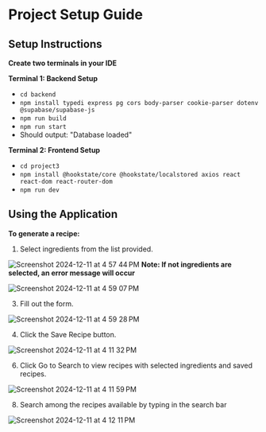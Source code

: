 # Project Setup Guide

## Setup Instructions

**Create two terminals in your IDE**

**Terminal 1: Backend Setup**
- `cd backend`
- `npm install typedi express pg cors body-parser cookie-parser dotenv @supabase/supabase-js`
- `npm run build`
- `npm run start`
- Should output: "Database loaded"

**Terminal 2: Frontend Setup**
- `cd project3`
- `npm install @hookstate/core @hookstate/localstored axios react react-dom react-router-dom`
- `npm run dev`

## Using the Application
**To generate a recipe:**
1. Select ingredients from the list provided.

![Screenshot 2024-12-11 at 4 57 44 PM](https://github.com/user-attachments/assets/f714e65d-0b80-4272-b1da-eda1ce3f374f)
**Note: If not ingredients are selected, an error message will occur**

![Screenshot 2024-12-11 at 4 59 07 PM](https://github.com/user-attachments/assets/2b59e178-5536-460b-aeb5-433664f7b8b5)

3. Fill out the form.

![Screenshot 2024-12-11 at 4 59 28 PM](https://github.com/user-attachments/assets/838f6842-650f-4c32-acf5-85afbff8a5df)

4. Click the Save Recipe button.

![Screenshot 2024-12-11 at 4 11 32 PM](https://github.com/user-attachments/assets/af0f90d0-5c45-466c-b973-109b5ef5a539)

6. Click Go to Search to view recipes with selected ingredients and saved recipes.

![Screenshot 2024-12-11 at 4 11 59 PM](https://github.com/user-attachments/assets/0a219b74-112e-4bd3-8f7d-519e2cb9d4c1)

8. Search among the recipes available by typing in the search bar

![Screenshot 2024-12-11 at 4 12 11 PM](https://github.com/user-attachments/assets/23afb3f4-f14b-4da5-ab06-d759afd28a25)
